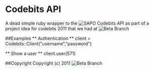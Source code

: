 Codebits API
============

A dead simple ruby wrapper to the ![SAPO Codebits API](http://codebits.eu)
as part of a project idea for codebits 2011 that we had at ![Beta Branch](http://github.com/betabranch)

##Examples
** Authentication **
  client = Codebits::Client("username","password")

** Show a user **
  client.user(571)

##Copyright
Copyright (c) 2011 ![Beta Branch](http://github.com/betabranch)
